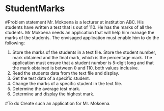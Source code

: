 # StudentMarks
#Problem statement
Mr. Mokoena is a lecturer at institution ABC. His students have written a test that is out of 110. He has the marks of all the students. Mr Mokoena needs an 
application that will help him manage the marks of the students. The envisaged application must enable him to do the following:
1. Store the marks of the students in a text file. Store the student number, mark obtained and the final mark, which is the percentage mark. The application 
must ensure that a student number is 5-digit long and that the mark obtained is between 0 and 110, both values inclusive.
2. Read the students data from the text file and display.
3. Get the test data of a specific student.
4. Change the marks of a specific student in the text file.
5. Determine the average test mark.
6. Determine and display the highest mark.


#To do
Create such an application for Mr. Mokoena.
